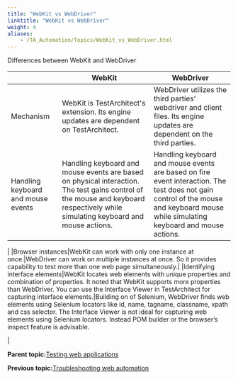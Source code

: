 ```yaml
--- 
title: "WebKit vs WebDriver"
linktitle: "WebKit vs WebDriver"
weight: 4
aliases: 
    - /TA_Automation/Topics/WebKit_vs_WebDriver.html
---
```


Differences between WebKit and WebDriver

| |WebKit|WebDriver|
|--|------|---------|
|Mechanism|WebKit is TestArchitect's extension. Its engine updates are dependent on TestArchitect.|WebDriver utilizes the third parties' webdriver and client files. Its engine updates are dependent on the third parties.|
|Handling keyboard and mouse events|Handling keyboard and mouse events are based on physical interaction. The test gains control of the mouse and keyboard respectively while simulating keyboard and mouse actions.|Handling keyboard and mouse events are based on fire event interaction. The test does not gain control of the mouse and keyboard mouse while simulating keyboard and mouse actions.

|
|Browser instances|WebKit can work with only one instance at once.|WebDriver can work on multiple instances at once. So it provides capability to test more than one web page simultaneously.|
|Identifying interface elements|WebKit locates web elements with unique properties and combination of properties. It noted that WebKit supports more properties than WebDriver. You can use the Interface Viewer in TestArchitect for capturing interface elements.|Building on of Selenium, WebDriver finds web elements using Selenium locators like id, name, tagname, classname, xpath and css selector. The Interface Viewer is not ideal for capturing web elements using Selenium locators. Instead POM builder or the browser’s inspect feature is advisable.

|

**Parent topic:**[Testing web applications](/TA_Automation/Topics/Web_automation.html)

**Previous topic:**[Troubleshooting web automation](/TA_Automation/Topics/web_troubleshooting.html)

